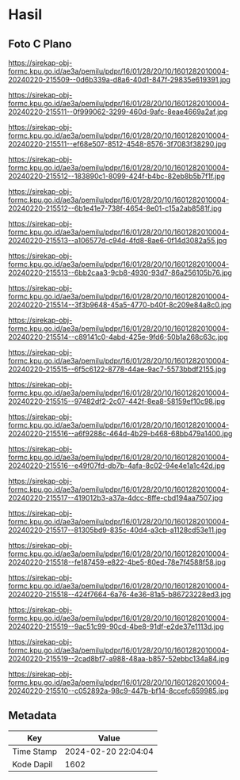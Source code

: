 # Hasil

## Foto C Plano

https://sirekap-obj-formc.kpu.go.id/ae3a/pemilu/pdpr/16/01/28/20/10/1601282010004-20240220-215509--0d6b339a-d8a6-40d1-847f-29835e619391.jpg

https://sirekap-obj-formc.kpu.go.id/ae3a/pemilu/pdpr/16/01/28/20/10/1601282010004-20240220-215511--0f999062-3299-460d-9afc-8eae4669a2af.jpg

https://sirekap-obj-formc.kpu.go.id/ae3a/pemilu/pdpr/16/01/28/20/10/1601282010004-20240220-215511--ef68e507-8512-4548-8576-3f7083f38290.jpg

https://sirekap-obj-formc.kpu.go.id/ae3a/pemilu/pdpr/16/01/28/20/10/1601282010004-20240220-215512--183890c1-8099-424f-b4bc-82eb8b5b7f1f.jpg

https://sirekap-obj-formc.kpu.go.id/ae3a/pemilu/pdpr/16/01/28/20/10/1601282010004-20240220-215512--6b1e41e7-738f-4654-8e01-c15a2ab8581f.jpg

https://sirekap-obj-formc.kpu.go.id/ae3a/pemilu/pdpr/16/01/28/20/10/1601282010004-20240220-215513--a106577d-c94d-4fd8-8ae6-0f14d3082a55.jpg

https://sirekap-obj-formc.kpu.go.id/ae3a/pemilu/pdpr/16/01/28/20/10/1601282010004-20240220-215513--6bb2caa3-9cb8-4930-93d7-86a256105b76.jpg

https://sirekap-obj-formc.kpu.go.id/ae3a/pemilu/pdpr/16/01/28/20/10/1601282010004-20240220-215514--3f3b9648-45a5-4770-b40f-8c209e84a8c0.jpg

https://sirekap-obj-formc.kpu.go.id/ae3a/pemilu/pdpr/16/01/28/20/10/1601282010004-20240220-215514--c89141c0-4abd-425e-9fd6-50b1a268c63c.jpg

https://sirekap-obj-formc.kpu.go.id/ae3a/pemilu/pdpr/16/01/28/20/10/1601282010004-20240220-215515--6f5c6122-8778-44ae-9ac7-5573bbdf2155.jpg

https://sirekap-obj-formc.kpu.go.id/ae3a/pemilu/pdpr/16/01/28/20/10/1601282010004-20240220-215515--97482df2-2c07-442f-8ea8-58159ef10c98.jpg

https://sirekap-obj-formc.kpu.go.id/ae3a/pemilu/pdpr/16/01/28/20/10/1601282010004-20240220-215516--a6f9288c-464d-4b29-b468-68bb479a1400.jpg

https://sirekap-obj-formc.kpu.go.id/ae3a/pemilu/pdpr/16/01/28/20/10/1601282010004-20240220-215516--e49f07fd-db7b-4afa-8c02-94e4e1a1c42d.jpg

https://sirekap-obj-formc.kpu.go.id/ae3a/pemilu/pdpr/16/01/28/20/10/1601282010004-20240220-215517--419012b3-a37a-4dcc-8ffe-cbd194aa7507.jpg

https://sirekap-obj-formc.kpu.go.id/ae3a/pemilu/pdpr/16/01/28/20/10/1601282010004-20240220-215517--81305bd9-835c-40d4-a3cb-a1128cd53e11.jpg

https://sirekap-obj-formc.kpu.go.id/ae3a/pemilu/pdpr/16/01/28/20/10/1601282010004-20240220-215518--fe187459-e822-4be5-80ed-78e7f4588f58.jpg

https://sirekap-obj-formc.kpu.go.id/ae3a/pemilu/pdpr/16/01/28/20/10/1601282010004-20240220-215518--424f7664-6a76-4e36-81a5-b86723228ed3.jpg

https://sirekap-obj-formc.kpu.go.id/ae3a/pemilu/pdpr/16/01/28/20/10/1601282010004-20240220-215519--9ac51c99-90cd-4be8-91df-e2de37e1113d.jpg

https://sirekap-obj-formc.kpu.go.id/ae3a/pemilu/pdpr/16/01/28/20/10/1601282010004-20240220-215519--2cad8bf7-a988-48aa-b857-52ebbc134a84.jpg

https://sirekap-obj-formc.kpu.go.id/ae3a/pemilu/pdpr/16/01/28/20/10/1601282010004-20240220-215510--c052892a-98c9-447b-bf14-8ccefc659985.jpg


## Metadata

| Key        | Value               |
| ---------- | ------------------- |
| Time Stamp | 2024-02-20 22:04:04 |
| Kode Dapil | 1602                |




